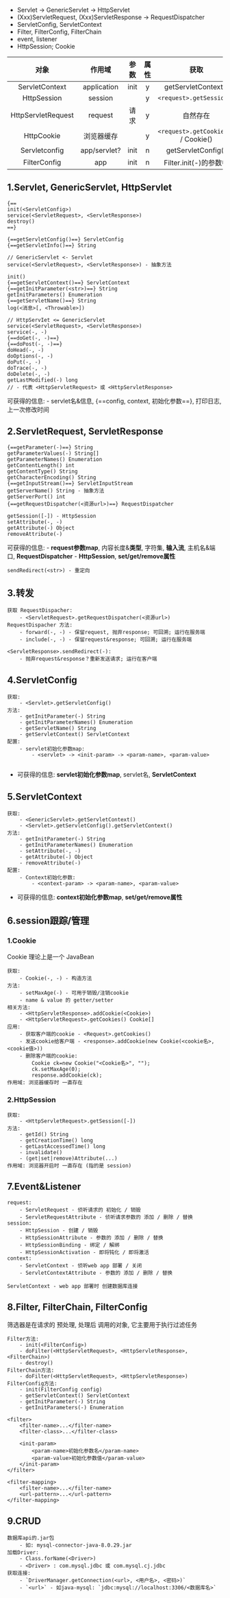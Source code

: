 
- Servlet -> GenericServlet -> HttpServlet
- (Xxx)ServletRequest, (Xxx)ServletResponse -> RequestDispatcher
- ServletConfig, ServletContext
- Filter, FilterConfig, FilterChain
- event, listener
- HttpSession; Cookie

|对象   |作用域 |参数   |属性|	获取
|:-:|:-:|:-:|:-:|:-:|
|ServletContext        |application    |init   |y|	getServletContext()|
|HttpSession        |session        |       |y|	`<request>.getSession()`|
|HttpServletRequest        |request        |请求   |y|	自然存在|
|HttpCookie	|浏览器缓存|	|	y|`<request>.getCookies()` / Cookie()|
|Servletconfig |app/servlet?       |init   |n|	getServletConfig()|
|FilterConfig	|app	|	init|	n|	Filter.init(-)的参数中|

## 1.Servlet, GenericServlet, HttpServlet ##

```title="Servlet 接口方法"
{==
init(<ServletConfig>)
service(<ServletRequest>, <ServletResponse>)
destroy()
==}

{==getServletConfig()==} ServletConfig
{==getServletInfo()==} String
```

```title="GenericServlet 方法"
// GenericServlet <- Servlet
service(<ServletRequest>, <ServletResponse>) - 抽象方法

init()
{==getServletContext()==} ServletContext
{==getInitParameter(<str>)==} String
getInitParameters() Enumeration
{==getServletName()==} String
log(<消息>[, <Throwable>])
```

```title="HttpServIet 方法"
// HttpServIet <= GenericServlet
service(<ServletRequest>, <ServletResponse>)
service(-, -)
{==doGet(-, -)==}
{==doPost(-, -)==}
doHead(-, -)
doOptions(-, -)
doPut(-, -)
doTrace(-, -)
doDelete(-, -)
getLastModified(-) long
// - 代表 <HttpServletRequest> 或 <HttpServletResponse>
```

可获得的信息:
	- servlet名&信息, {==config, context, 初始化参数==}, 打印日志, 上一次修改时间


## 2.ServletRequest, ServletResponse ##

```title="1.ServletRequest 接口方法"
{==getParameter(-)==} String
getParameterValues(-) String[]
getParameterNames() Enumeration
getContentLength() int
getContentType() String
getCharacterEncoding() String
{==getInputStream()==} ServletInputStream
getServerName() String - 抽象方法
getServerPort() int
{==getRequestDispatcher(<资源url>)==} RequestDispatcher

getSession([-]) - HttpSession
setAttribute(-, -)
getAttribute(-) Object
removeAttribute(-)
```

可获得的信息:
	- **request参数map**, 内容长度&**类型**, 字符集, **输入流**, 主机名&端口, **RequestDispatcher**
	- **HttpSession**, **set/get/remove属性**

```title="2.ServletResponse 接口方法"
sendRedirect(<str>) - 重定向
```

## 3.转发 ##

```title="1.RequestDispacher"
获取 RequestDispacher:
	- <ServletRequest>.getRequestDispatcher(<资源url>)
RequestDispacher 方法:
	- forward(-, -) - 保留request, 抛弃response; 可回溯; 运行在服务端
	- include(-, -) - 保留request&response; 可回溯; 运行在服务端
```

```title="2.sendRedirect(-)"
<ServletResponse>.sendRedirect(-):
	- 抛弃request&response？重新发送请求; 运行在客户端
```

## 4.ServIetConfig ##

```title="ServIetConfig"
获取:
	- <Servlet>.getServletConfig()
方法:
	- getInitParameter(-) String
	- getInitParameterNames() Enumeration
	- getServletName() String
	- getServletContext() ServletContext
配置:
	- servlet初始化参数map:
		- <servlet> -> <init-param> -> <param-name>, <param-value>
	
```

- 可获得的信息: **servlet初始化参数map**, servlet名, **ServletContext**

## 5.ServletContext ##

```title="ServletContext"
获取:
	- <GenericServlet>.getServletContext()
	- <Servlet>.getServletConfig().getServletContext()
方法:
	- getInitParameter(-) String
	- getInitParameterNames() Enumeration
	- setAttribute(-, -)
	- getAttribute(-) Object
	- removeAttribute(-)
配置:
	- Context初始化参数:
		- <context-param> -> <param-name>, <param-value>
```

- 可获得的信息: **context初始化参数map**, **set/get/remove属性**


## 6.session跟踪/管理 ##

### 1.Cookie ###

Cookie 理论上是一个 JavaBean

```title="Cookie"
获取:
	- Cookie(-, -) - 构造方法
方法:
	- setMaxAge(-) - 可用于销毁/注销cookie
	- name & value 的 getter/setter
相关方法:
	- <HttpServletResponse>.addCookie(<Cookie>)
	- <HttpServletRequest>.getCookies() Cookie[]
应用:
	- 获取客户端的cookie - <Request>.getCookies()
	- 发送cookie给客户端 - <response>.addCookie(new Cookie(<cookie名>, <cookie值>))
	- 删除客户端的cookie:
		Cookie ck=new Cookie("<Cookie名>", "");
		ck.setMaxAge(0);
		response.addCookie(ck);
作用域: 浏览器缓存时 一直存在
```

### 2.HttpSession ###

```title="HttpSession"
获取:
	- <HttpServletRequest>.getSession([-])
方法:
	- getId() String
	- getCreationTime() long
	- getLastAccessedTime() long
	- invalidate()
	- (get|set|remove)Attribute(...)
作用域: 浏览器开启时 一直存在 (指的是 session)
```

## 7.Event&Listener ##

```title="逻辑事件"
request:
	- ServletRequest - 侦听请求的 初始化 / 销毁
	- ServletRequestAttribute - 侦听请求参数的 添加 / 删除 / 替换
session:
	- HttpSession - 创建 / 销毁
	- HttpSessionAttribute - 参数的 添加 / 删除 / 替换
	- HttpSessionBinding - 绑定 / 解绑
	- HttpSessionActivation - 即将钝化 / 即将激活
context:
	- ServletContext - 侦听web app 部署 / 关闭
	- ServletContextAttribute - 参数的 添加 / 删除 / 替换
```

```title="应用"
ServletContext - web app 部署时 创建数据库连接
```

## 8.Filter, FilterChain, FilterConfig ##

筛选器是在请求的 预处理, 处理后 调用的对象, 它主要用于执行过滤任务

```title="Filter, FilterChain, FilterConfig"
Filter方法:
	- init(<FilterConfig>)
	- doFilter(<HttpServletRequest>, <HttpServletResponse>, <FilterChain>)
	- destroy()
FilterChain方法:
	- doFilter(<HttpServletRequest>, <HttpServletResponse>)
FilterConfig方法:
	- init(FilterConfig config)
	- getServletContext() ServletContext
	- getInitParameter(-) String
	- getInitParameters(-) Enumeration
```

```title="filter配置"
<filter>
	<filter-name>...</filter-name>  
	<filter-class>...</filter-class>
	
	<init-param>
		<param-name>初始化参数名</param-name>
		<param-value>初始化参数值</param-value>
	</init-param> 
</filter>

<filter-mapping>  
	<filter-name>...</filter-name>  
	<url-pattern>...</url-pattern>  
</filter-mapping>
```

## 9.CRUD ##

```title="CRUD"
数据库api的.jar包
	- 如: mysql-connector-java-8.0.29.jar
加载Driver:
	- Class.forName(<Driver>)
	- <Driver> : com.mysql.jdbc 或 com.mysql.cj.jdbc
获取连接:
	- `DriverManager.getConnection(<url>, <用户名>, <密码>)`
	- `<url>` - 如java-mysql: `jdbc:mysql://localhost:3306/<数据库名>`
```